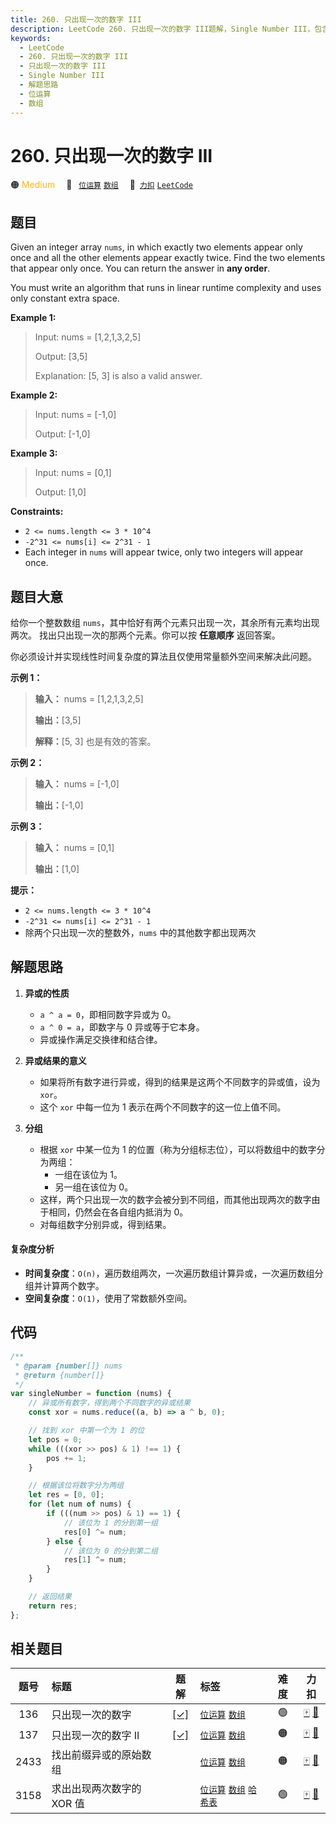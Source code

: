 ```yaml
---
title: 260. 只出现一次的数字 III
description: LeetCode 260. 只出现一次的数字 III题解，Single Number III，包含解题思路、复杂度分析以及完整的 JavaScript 代码实现。
keywords:
  - LeetCode
  - 260. 只出现一次的数字 III
  - 只出现一次的数字 III
  - Single Number III
  - 解题思路
  - 位运算
  - 数组
---
```


# 260. 只出现一次的数字 III

🟠 <font color=#ffb800>Medium</font>&emsp; 🔖&ensp; [`位运算`](/tag/bit-manipulation.md) [`数组`](/tag/array.md)&emsp; 🔗&ensp;[`力扣`](https://leetcode.cn/problems/single-number-iii) [`LeetCode`](https://leetcode.com/problems/single-number-iii)

## 题目

Given an integer array `nums`, in which exactly two elements appear only once
and all the other elements appear exactly twice. Find the two elements that
appear only once. You can return the answer in **any order**.

You must write an algorithm that runs in linear runtime complexity and uses
only constant extra space.

**Example 1:**

> Input: nums = [1,2,1,3,2,5]
>
> Output: [3,5]
>
> Explanation: [5, 3] is also a valid answer.

**Example 2:**

> Input: nums = [-1,0]
>
> Output: [-1,0]

**Example 3:**

> Input: nums = [0,1]
>
> Output: [1,0]

**Constraints:**

- `2 <= nums.length <= 3 * 10^4`
- `-2^31 <= nums[i] <= 2^31 - 1`
- Each integer in `nums` will appear twice, only two integers will appear once.

## 题目大意

给你一个整数数组 `nums`，其中恰好有两个元素只出现一次，其余所有元素均出现两次。 找出只出现一次的那两个元素。你可以按 **任意顺序** 返回答案。

你必须设计并实现线性时间复杂度的算法且仅使用常量额外空间来解决此问题。

**示例 1：**

> **输入：** nums = [1,2,1,3,2,5]
>
> **输出：**[3,5]
>
> **解释：**[5, 3] 也是有效的答案。

**示例 2：**

> **输入：** nums = [-1,0]
>
> **输出：**[-1,0]

**示例 3：**

> **输入：** nums = [0,1]
>
> **输出：**[1,0]

**提示：**

- `2 <= nums.length <= 3 * 10^4`
- `-2^31 <= nums[i] <= 2^31 - 1`
- 除两个只出现一次的整数外，`nums` 中的其他数字都出现两次

## 解题思路

1. **异或的性质**

   - `a ^ a = 0`，即相同数字异或为 0。
   - `a ^ 0 = a`，即数字与 0 异或等于它本身。
   - 异或操作满足交换律和结合律。

2. **异或结果的意义**

   - 如果将所有数字进行异或，得到的结果是这两个不同数字的异或值，设为 `xor`。
   - 这个 `xor` 中每一位为 1 表示在两个不同数字的这一位上值不同。

3. **分组**

   - 根据 `xor` 中某一位为 1 的位置（称为分组标志位），可以将数组中的数字分为两组：
     - 一组在该位为 1。
     - 另一组在该位为 0。
   - 这样，两个只出现一次的数字会被分到不同组，而其他出现两次的数字由于相同，仍然会在各自组内抵消为 0。
   - 对每组数字分别异或，得到结果。

#### 复杂度分析

- **时间复杂度**：`O(n)`，遍历数组两次，一次遍历数组计算异或，一次遍历数组分组并计算两个数字。
- **空间复杂度**：`O(1)`，使用了常数额外空间。

## 代码

```javascript
/**
 * @param {number[]} nums
 * @return {number[]}
 */
var singleNumber = function (nums) {
	// 异或所有数字，得到两个不同数字的异或结果
	const xor = nums.reduce((a, b) => a ^ b, 0);

	// 找到 xor 中第一个为 1 的位
	let pos = 0;
	while (((xor >> pos) & 1) !== 1) {
		pos += 1;
	}

	// 根据该位将数字分为两组
	let res = [0, 0];
	for (let num of nums) {
		if (((num >> pos) & 1) == 1) {
			// 该位为 1 的分到第一组
			res[0] ^= num;
		} else {
			// 该位为 0 的分到第二组
			res[1] ^= num;
		}
	}

	// 返回结果
	return res;
};
```

## 相关题目

<!-- prettier-ignore -->
| 题号 | 标题 | 题解 | 标签 | 难度 | 力扣 |
| :------: | :------ | :------: | :------ | :------: | :------: |
| 136 | 只出现一次的数字 | [[✓]](/problem/0136.md) |  [`位运算`](/tag/bit-manipulation.md) [`数组`](/tag/array.md) | 🟢 | [🀄️](https://leetcode.cn/problems/single-number) [🔗](https://leetcode.com/problems/single-number) |
| 137 | 只出现一次的数字 II | [[✓]](/problem/0137.md) |  [`位运算`](/tag/bit-manipulation.md) [`数组`](/tag/array.md) | 🟠 | [🀄️](https://leetcode.cn/problems/single-number-ii) [🔗](https://leetcode.com/problems/single-number-ii) |
| 2433 | 找出前缀异或的原始数组 |  |  [`位运算`](/tag/bit-manipulation.md) [`数组`](/tag/array.md) | 🟠 | [🀄️](https://leetcode.cn/problems/find-the-original-array-of-prefix-xor) [🔗](https://leetcode.com/problems/find-the-original-array-of-prefix-xor) |
| 3158 | 求出出现两次数字的 XOR 值 |  |  [`位运算`](/tag/bit-manipulation.md) [`数组`](/tag/array.md) [`哈希表`](/tag/hash-table.md) | 🟢 | [🀄️](https://leetcode.cn/problems/find-the-xor-of-numbers-which-appear-twice) [🔗](https://leetcode.com/problems/find-the-xor-of-numbers-which-appear-twice) |
